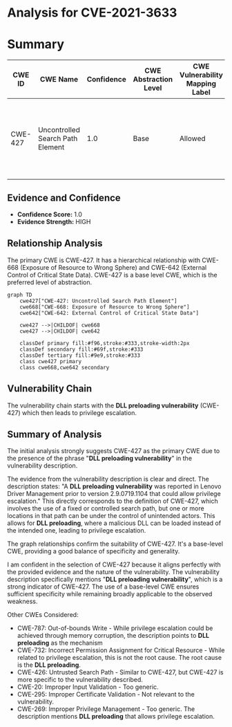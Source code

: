 # Analysis for CVE-2021-3633

# Summary
| CWE ID | CWE Name | Confidence | CWE Abstraction Level | CWE Vulnerability Mapping Label | CWE-Vulnerability Mapping Notes |
|---|---|---|---|---|---|
| CWE-427 | Uncontrolled Search Path Element | 1.0 | Base | Allowed | Primary CWE. The vulnerability description explicitly mentions a **DLL preloading vulnerability**. |

## Evidence and Confidence

*   **Confidence Score:** 1.0
*   **Evidence Strength:** HIGH

## Relationship Analysis
The primary CWE is CWE-427. It has a hierarchical relationship with CWE-668 (Exposure of Resource to Wrong Sphere) and CWE-642 (External Control of Critical State Data). CWE-427 is a base level CWE, which is the preferred level of abstraction.

```mermaid
graph TD
    cwe427["CWE-427: Uncontrolled Search Path Element"]
    cwe668["CWE-668: Exposure of Resource to Wrong Sphere"]
    cwe642["CWE-642: External Control of Critical State Data"]

    cwe427 -->|CHILDOF| cwe668
    cwe427 -->|CHILDOF| cwe642

    classDef primary fill:#f96,stroke:#333,stroke-width:2px
    classDef secondary fill:#69f,stroke:#333
    classDef tertiary fill:#9e9,stroke:#333
    class cwe427 primary
    class cwe668,cwe642 secondary
```

## Vulnerability Chain
The vulnerability chain starts with the **DLL preloading vulnerability** (CWE-427) which then leads to privilege escalation.

## Summary of Analysis
The initial analysis strongly suggests CWE-427 as the primary CWE due to the presence of the phrase "**DLL preloading vulnerability**" in the vulnerability description.

The evidence from the vulnerability description is clear and direct. The description states: "A **DLL preloading vulnerability** was reported in Lenovo Driver Management prior to version 2.9.0719.1104 that could allow privilege escalation." This directly corresponds to the definition of CWE-427, which involves the use of a fixed or controlled search path, but one or more locations in that path can be under the control of unintended actors. This allows for **DLL preloading**, where a malicious DLL can be loaded instead of the intended one, leading to privilege escalation.

The graph relationships confirm the suitability of CWE-427. It's a base-level CWE, providing a good balance of specificity and generality.

I am confident in the selection of CWE-427 because it aligns perfectly with the provided evidence and the nature of the vulnerability. The vulnerability description specifically mentions "**DLL preloading vulnerability**", which is a strong indicator of CWE-427. The use of a base-level CWE ensures sufficient specificity while remaining broadly applicable to the observed weakness.

Other CWEs Considered:
- CWE-787: Out-of-bounds Write - While privilege escalation could be achieved through memory corruption, the description points to **DLL preloading** as the mechanism
- CWE-732: Incorrect Permission Assignment for Critical Resource - While related to privilege escalation, this is not the root cause. The root cause is the **DLL preloading**.
- CWE-426: Untrusted Search Path - Similar to CWE-427, but CWE-427 is more specific to the vulnerability described.
- CWE-20: Improper Input Validation - Too generic.
- CWE-295: Improper Certificate Validation - Not relevant to the vulnerability.
- CWE-269: Improper Privilege Management - Too generic. The description mentions **DLL preloading** that allows privilege escalation.